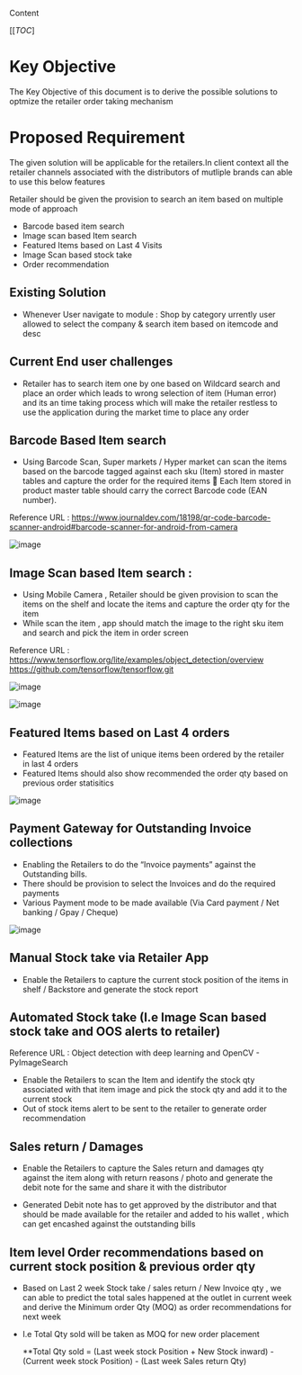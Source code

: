 
Content

[[_TOC_]


# Key Objective
The Key Objective of this document is to derive the possible solutions to optmize the retailer order taking mechanism 

# Proposed Requirement
The given solution will be applicable for the retailers.In client context all the retailer channels associated with the distributors of mutliple brands can able to use this below features

Retailer should be given the provision to search an item based on multiple mode of approach

   * Barcode based item search
   * Image scan based Item search 
   * Featured Items based on Last 4 Visits
   * Image Scan based stock take 
   * Order recommendation 

## Existing Solution
   * Whenever User navigate to module : Shop by category urrently user allowed to select the company & search item based on itemcode and desc 

## Current End user challenges
   * Retailer has to search item one by one based on Wildcard search and place an order which leads to wrong selection of item (Human error) and its an time taking process which will make the retailer restless to use the application during the market time to place any order

## Barcode Based Item search
  *	Using Barcode Scan, Super markets / Hyper market can scan the items based on the barcode tagged against each sku (Item) stored in master tables and capture the order for the required items 
	Each Item stored in product master table should carry the correct Barcode code (EAN number).
    
Reference URL : 
    https://www.journaldev.com/18198/qr-code-barcode-scanner-android#barcode-scanner-for-android-from-camera


![image](https://user-images.githubusercontent.com/84070217/118224744-627c9c00-b4a1-11eb-8f67-8be745e5022f.png)

## Image Scan based Item search : 

  *	Using Mobile Camera , Retailer should be given provision to scan the items on the shelf and  locate the items and capture the order qty for the item 
  * While scan the item , app should match the image to the right sku item and search and pick the item in order screen 
  
Reference URL : 
https://www.tensorflow.org/lite/examples/object_detection/overview 
https://github.com/tensorflow/tensorflow.git 
 
 ![image](https://user-images.githubusercontent.com/84070217/118225482-dd928200-b4a2-11eb-840e-77cd16b654c1.png)

![image](https://user-images.githubusercontent.com/84070217/118225501-e71bea00-b4a2-11eb-95d9-108e436213d7.png)

## Featured Items based on Last 4 orders 
  * Featured Items are the list of  unique items been ordered by the retailer in last 4 orders 
  * Featured Items should also show recommended the order qty based on previous order statisitics 

![image](https://user-images.githubusercontent.com/84070217/118225863-7fb26a00-b4a3-11eb-95fb-6d5af77f17bb.png)


## Payment Gateway for Outstanding Invoice collections
 
  * Enabling the Retailers to do the “Invoice payments” against the Outstanding bills.
  * There should be provision to select the Invoices and do the required payments 
  *	Various Payment mode to be made available (Via Card payment / Net banking / Gpay / Cheque)

![image](https://user-images.githubusercontent.com/84070217/118225886-880aa500-b4a3-11eb-86fa-9cc26453f4bb.png)

## Manual Stock take via Retailer App
  * Enable the Retailers to capture the current stock position of the items in shelf / Backstore and generate the stock report 

## Automated Stock take (I.e Image Scan based stock take and OOS alerts to retailer)
Reference URL :
Object detection with deep learning and OpenCV - PyImageSearch

 * Enable the Retailers to scan the Item and identify the stock qty associated with that item image and pick the stock qty and add it to the current stock 
 * Out of stock items alert to be sent to the retailer to generate order recommendation
 
## Sales return / Damages 
  * Enable the Retailers to capture the Sales return and damages qty against the item along with return reasons / photo and generate the debit note for the same and share it with the distributor

 * Generated Debit note has to get  approved by the distributor and that should be made available for the retailer and added to his wallet , which can get  encashed against the outstanding bills 

## Item level Order recommendations based on current stock position & previous order qty
  * Based on Last 2 week Stock take / sales return / New Invoice qty , we can able to predict the total sales happened at the outlet in current week  and derive the Minimum order Qty (MOQ) as order recommendations for next week 

 * I.e Total Qty sold will be taken as MOQ for new order placement  

    **Total Qty sold = (Last week stock Position + New Stock inward) - (Current week stock Position) - (Last week Sales return Qty)
